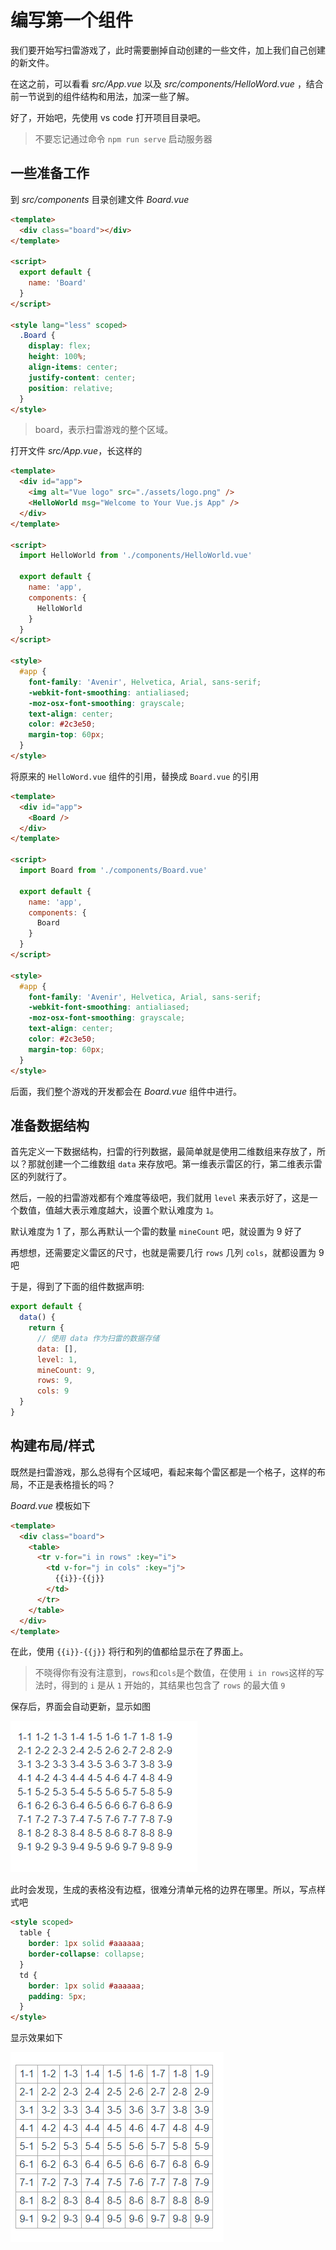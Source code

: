 # 编写第一个组件

我们要开始写扫雷游戏了，此时需要删掉自动创建的一些文件，加上我们自己创建的新文件。

在这之前，可以看看 _src/App.vue_ 以及 _src/components/HelloWord.vue_ ，结合前一节说到的组件结构和用法，加深一些了解。

好了，开始吧，先使用 vs code 打开项目目录吧。

> 不要忘记通过命令 `npm run serve` 启动服务器

## 一些准备工作

到 _src/components_ 目录创建文件 _Board.vue_

```html
<template>
  <div class="board"></div>
</template>

<script>
  export default {
    name: 'Board'
  }
</script>

<style lang="less" scoped>
  .Board {
    display: flex;
    height: 100%;
    align-items: center;
    justify-content: center;
    position: relative;
  }
</style>
```

> board，表示扫雷游戏的整个区域。

打开文件 _src/App.vue_，长这样的

```html
<template>
  <div id="app">
    <img alt="Vue logo" src="./assets/logo.png" />
    <HelloWorld msg="Welcome to Your Vue.js App" />
  </div>
</template>

<script>
  import HelloWorld from './components/HelloWorld.vue'

  export default {
    name: 'app',
    components: {
      HelloWorld
    }
  }
</script>

<style>
  #app {
    font-family: 'Avenir', Helvetica, Arial, sans-serif;
    -webkit-font-smoothing: antialiased;
    -moz-osx-font-smoothing: grayscale;
    text-align: center;
    color: #2c3e50;
    margin-top: 60px;
  }
</style>
```

将原来的 `HelloWord.vue` 组件的引用，替换成 `Board.vue` 的引用

```html
<template>
  <div id="app">
    <Board />
  </div>
</template>

<script>
  import Board from './components/Board.vue'

  export default {
    name: 'app',
    components: {
      Board
    }
  }
</script>

<style>
  #app {
    font-family: 'Avenir', Helvetica, Arial, sans-serif;
    -webkit-font-smoothing: antialiased;
    -moz-osx-font-smoothing: grayscale;
    text-align: center;
    color: #2c3e50;
    margin-top: 60px;
  }
</style>
```

后面，我们整个游戏的开发都会在 _Board.vue_ 组件中进行。

## 准备数据结构

首先定义一下数据结构，扫雷的行列数据，最简单就是使用二维数组来存放了，所以？那就创建一个二维数组 `data` 来存放吧。第一维表示雷区的行，第二维表示雷区的列就行了。

然后，一般的扫雷游戏都有个难度等级吧，我们就用 `level` 来表示好了，这是一个数值，值越大表示难度越大，设置个默认难度为 `1`。

默认难度为 1 了，那么再默认一个雷的数量 `mineCount` 吧，就设置为 9 好了

再想想，还需要定义雷区的尺寸，也就是需要几行 `rows` 几列 `cols`，就都设置为 9 吧

于是，得到了下面的组件数据声明:

```javascript
export default {
  data() {
    return {
      // 使用 data 作为扫雷的数据存储
      data: [],
      level: 1,
      mineCount: 9,
      rows: 9,
      cols: 9
  }
}
```

## 构建布局/样式

既然是扫雷游戏，那么总得有个区域吧，看起来每个雷区都是一个格子，这样的布局，不正是表格擅长的吗？

_Board.vue_ 模板如下

```html
<template>
  <div class="board">
    <table>
      <tr v-for="i in rows" :key="i">
        <td v-for="j in cols" :key="j">
          {{i}}-{{j}}
        </td>
      </tr>
    </table>
  </div>
</template>
```

在此，使用 `{{i}}-{{j}}` 将行和列的值都给显示在了界面上。

> 不晓得你有没有注意到，`rows`和`cols`是个数值，在使用 `i in rows`这样的写法时，得到的 `i` 是从 `1` 开始的，其结果也包含了 `rows` 的最大值 `9`

保存后，界面会自动更新，显示如图

![table](./images/1st-component/00.png)

此时会发现，生成的表格没有边框，很难分清单元格的边界在哪里。所以，写点样式吧

```html
<style scoped>
  table {
    border: 1px solid #aaaaaa;
    border-collapse: collapse;
  }
  td {
    border: 1px solid #aaaaaa;
    padding: 5px;
  }
</style>
```

显示效果如下

![table](./images/1st-component/01.png)


